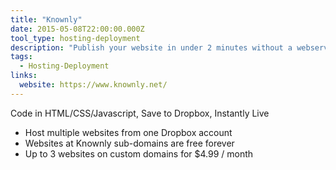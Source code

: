 ```yaml
---
title: "Knownly"
date: 2015-05-08T22:00:00.000Z
tool_type: hosting-deployment
description: "Publish your website in under 2 minutes without a webserver"
tags:
  - Hosting-Deployment
links:
  website: https://www.knownly.net/
---
```

Code in HTML/CSS/Javascript, Save to Dropbox, Instantly Live

- Host multiple websites from one Dropbox account
- Websites at Knownly sub-domains are free forever
- Up to 3 websites on custom domains for $4.99 / month




